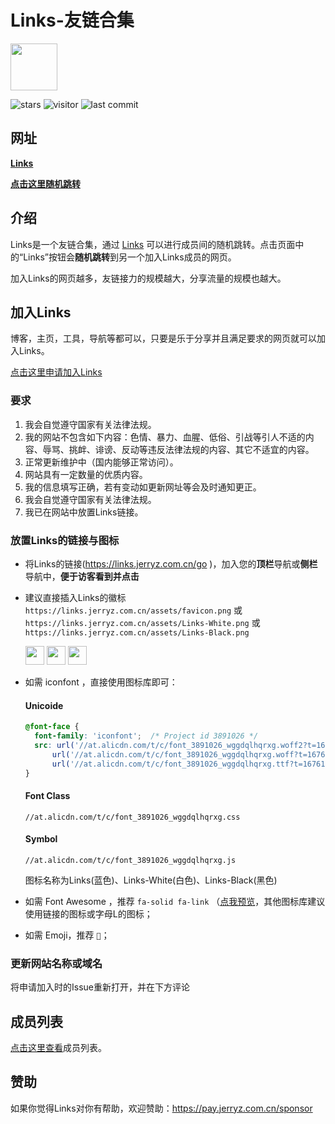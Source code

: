 # Links-友链合集

<img src="https://links.jerryz.com.cn/assets/favicon.png" width="75">

![stars](https://img.shields.io/github/stars/YangguangZhou/Links?style=flat)
![visitor](https://visitor-badge.laobi.icu/badge?page_id=Links)
![last commit](https://shields.io/github/last-commit/YangguangZhou/Links?style=flat)

## 网址

**[Links](https://links.jerryz.com.cn)**

**[点击这里随机跳转](https://links.jerryz.com.cn/go)**

## 介绍

Links是一个友链合集，通过 [Links](https://links.jerryz.com.cn) 可以进行成员间的随机跳转。点击页面中的“Links”按钮会**随机跳转**到另一个加入Links成员的网页。

加入Links的网页越多，友链接力的规模越大，分享流量的规模也越大。

## 加入Links

博客，主页，工具，导航等都可以，只要是乐于分享并且满足要求的网页就可以加入Links。

[点击这里申请加入Links](https://github.com/YangguangZhou/Links/issues/new?assignees=YangguangZhou&labels=申请收录&template=beta.yml)

### 要求

1. 我会自觉遵守国家有关法律法规。
2. 我的网站不包含如下内容：色情、暴力、血腥、低俗、引战等引人不适的内容、辱骂、挑衅、诽谤、反动等违反法律法规的内容、其它不适宜的内容。
3. 正常更新维护中（国内能够正常访问）。
4. 网站具有一定数量的优质内容。
5. 我的信息填写正确，若有变动如更新网址等会及时通知更正。
6. 我会自觉遵守国家有关法律法规。
7. 我已在网站中放置Links链接。

### 放置Links的链接与图标

- 将Links的链接(https://links.jerryz.com.cn/go )，加入您的**顶栏**导航或**侧栏**导航中，**便于访客看到并点击**

- 建议直接插入Links的徽标 `https://links.jerryz.com.cn/assets/favicon.png` 或 `https://links.jerryz.com.cn/assets/Links-White.png` 或 `https://links.jerryz.com.cn/assets/Links-Black.png`
  
  <img src="https://links.jerryz.com.cn/assets/favicon.png" width="30">
  <img src="https://links.jerryz.com.cn/assets/Links-White.png" width="30">
  <img src="https://links.jerryz.com.cn/assets/Links-Black.png" width="30">

- 如需 iconfont ，直接使用图标库即可：
  #### Unicoide
  ```css
  @font-face {
    font-family: 'iconfont';  /* Project id 3891026 */
    src: url('//at.alicdn.com/t/c/font_3891026_wggdqlhqrxg.woff2?t=1676106315250') format('woff2'),
        url('//at.alicdn.com/t/c/font_3891026_wggdqlhqrxg.woff?t=1676106315250') format('woff'),
        url('//at.alicdn.com/t/c/font_3891026_wggdqlhqrxg.ttf?t=1676106315250') format('truetype');
  }
  ```

  #### Font Class
  ```
  //at.alicdn.com/t/c/font_3891026_wggdqlhqrxg.css
  ```

  #### Symbol
  ```
  //at.alicdn.com/t/c/font_3891026_wggdqlhqrxg.js
  ```

  图标名称为Links(蓝色)、Links-White(白色)、Links-Black(黑色)

- 如需 Font Awesome ，推荐 `fa-solid fa-link` （[点我预览](https://fontawesome.com/icons/link?s=solid&f=classic)，其他图标库建议使用链接的图标或字母L的图标；
- 如需 Emoji，推荐 `🔗`；

### 更新网站名称或域名

将申请加入时的Issue重新打开，并在下方评论

## 成员列表

[点击这里查看](https://github.com/YangguangZhou/Links/blob/master/member.md)成员列表。

## 赞助

如果你觉得Links对你有帮助，欢迎赞助：https://pay.jerryz.com.cn/sponsor
